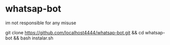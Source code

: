 # whatsap-bot
im not responsible for any misuse

git clone https://github.com/localhost4444/whatsap-bot.git && cd whatsap-bot && bash instalar.sh 
